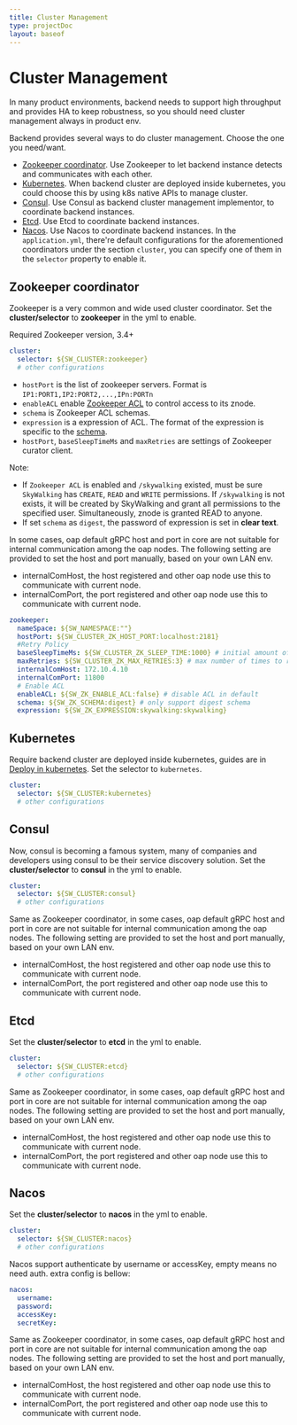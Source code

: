 ```yaml
---
title: Cluster Management
type: projectDoc
layout: baseof
---
```

# Cluster Management
In many product environments, backend needs to support high throughput and provides HA to keep robustness,
so you should need cluster management always in product env.
 
Backend provides several ways to do cluster management. Choose the one you need/want.

- [Zookeeper coordinator](../#zookeeper-coordinator). Use Zookeeper to let backend instance detects and communicates
with each other.
- [Kubernetes](../#kubernetes). When backend cluster are deployed inside kubernetes, you could choose this
by using k8s native APIs to manage cluster.
- [Consul](../#consul). Use Consul as backend cluster management implementor, to coordinate backend instances.
- [Etcd](../#etcd). Use Etcd to coordinate backend instances.
- [Nacos](../#nacos). Use Nacos to coordinate backend instances.
In the `application.yml`, there're default configurations for the aforementioned coordinators under the section `cluster`,
you can specify one of them in the `selector` property to enable it.

## Zookeeper coordinator
Zookeeper is a very common and wide used cluster coordinator. Set the **cluster/selector** to **zookeeper** in the yml to enable.

Required Zookeeper version, 3.4+

```yaml
cluster:
  selector: ${SW_CLUSTER:zookeeper}
  # other configurations
```

- `hostPort` is the list of zookeeper servers. Format is `IP1:PORT1,IP2:PORT2,...,IPn:PORTn`
- `enableACL` enable [Zookeeper ACL](https://zookeeper.apache.org/doc/r3.4.1/zookeeperProgrammers.html#sc_ZooKeeperAccessControl) to control access to its znode.
- `schema` is Zookeeper ACL schemas.
- `expression` is a expression of ACL. The format of the expression is specific to the [schema](https://zookeeper.apache.org/doc/r3.4.1/zookeeperProgrammers.html#sc_BuiltinACLSchemes). 
- `hostPort`, `baseSleepTimeMs` and `maxRetries` are settings of Zookeeper curator client.

Note: 
- If `Zookeeper ACL` is enabled and `/skywalking` existed, must be sure `SkyWalking` has `CREATE`, `READ` and `WRITE` permissions. If `/skywalking` is not exists, it will be created by SkyWalking and grant all permissions to the specified user. Simultaneously, znode is granted READ to anyone.
- If set `schema` as `digest`, the password of expression is set in **clear text**. 

In some cases, oap default gRPC host and port in core are not suitable for internal communication among the oap nodes.
The following setting are provided to set the host and port manually, based on your own LAN env.
- internalComHost, the host registered and other oap node use this to communicate with current node.
- internalComPort, the port registered and other oap node use this to communicate with current node.

```yaml
zookeeper:
  nameSpace: ${SW_NAMESPACE:""}
  hostPort: ${SW_CLUSTER_ZK_HOST_PORT:localhost:2181}
  #Retry Policy
  baseSleepTimeMs: ${SW_CLUSTER_ZK_SLEEP_TIME:1000} # initial amount of time to wait between retries
  maxRetries: ${SW_CLUSTER_ZK_MAX_RETRIES:3} # max number of times to retry
  internalComHost: 172.10.4.10
  internalComPort: 11800
  # Enable ACL
  enableACL: ${SW_ZK_ENABLE_ACL:false} # disable ACL in default
  schema: ${SW_ZK_SCHEMA:digest} # only support digest schema
  expression: ${SW_ZK_EXPRESSION:skywalking:skywalking}
``` 


## Kubernetes
Require backend cluster are deployed inside kubernetes, guides are in [Deploy in kubernetes](../backend-k8s).
Set the selector to `kubernetes`.

```yaml
cluster:
  selector: ${SW_CLUSTER:kubernetes}
  # other configurations
```

## Consul
Now, consul is becoming a famous system, many of companies and developers using consul to be 
their service discovery solution. Set the **cluster/selector** to **consul** in the yml to enable.

```yaml
cluster:
  selector: ${SW_CLUSTER:consul}
  # other configurations
```

Same as Zookeeper coordinator,
in some cases, oap default gRPC host and port in core are not suitable for internal communication among the oap nodes.
The following setting are provided to set the host and port manually, based on your own LAN env.
- internalComHost, the host registered and other oap node use this to communicate with current node.
- internalComPort, the port registered and other oap node use this to communicate with current node.


## Etcd
Set the **cluster/selector** to **etcd** in the yml to enable.

```yaml
cluster:
  selector: ${SW_CLUSTER:etcd}
  # other configurations
```

Same as Zookeeper coordinator,
in some cases, oap default gRPC host and port in core are not suitable for internal communication among the oap nodes.
The following setting are provided to set the host and port manually, based on your own LAN env.
- internalComHost, the host registered and other oap node use this to communicate with current node.
- internalComPort, the port registered and other oap node use this to communicate with current node.

## Nacos
Set the **cluster/selector** to **nacos** in the yml to enable.

```yaml
cluster:
  selector: ${SW_CLUSTER:nacos}
  # other configurations
```

Nacos support authenticate by username or accessKey, empty means no need auth. extra config is bellow:
```yaml
nacos:
  username:
  password:
  accessKey:
  secretKey:
```

Same as Zookeeper coordinator,
in some cases, oap default gRPC host and port in core are not suitable for internal communication among the oap nodes.
The following setting are provided to set the host and port manually, based on your own LAN env.
- internalComHost, the host registered and other oap node use this to communicate with current node.
- internalComPort, the port registered and other oap node use this to communicate with current node.